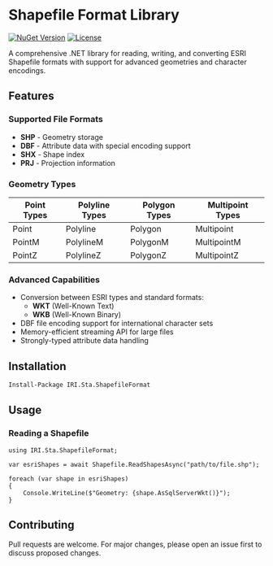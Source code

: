 # Shapefile Format Library

[![NuGet Version](https://img.shields.io/nuget/v/IRI.Sta.ShapefileFormat?color=blue&logo=nuget)](https://www.nuget.org/packages/IRI.Sta.ShapefileFormat/)
[![License](https://img.shields.io/github/license/hosseinnarimanirad/Maptor)](LICENSE)

A comprehensive .NET library for reading, writing, and converting ESRI Shapefile formats with support for advanced geometries and character encodings.

## Features

### Supported File Formats
- **SHP** - Geometry storage
- **DBF** - Attribute data with special encoding support
- **SHX** - Shape index
- **PRJ** - Projection information

### Geometry Types
| Point Types | Polyline Types | Polygon Types | Multipoint Types |
|------------|---------------|--------------|-----------------|
| Point      | Polyline      | Polygon      | Multipoint      |
| PointM     | PolylineM     | PolygonM     | MultipointM     |
| PointZ     | PolylineZ     | PolygonZ     | MultipointZ     |

### Advanced Capabilities
- Conversion between ESRI types and standard formats:
  - **WKT** (Well-Known Text)
  - **WKB** (Well-Known Binary)
- DBF file encoding support for international character sets
- Memory-efficient streaming API for large files
- Strongly-typed attribute data handling

## Installation

```bash
Install-Package IRI.Sta.ShapefileFormat
```

## Usage
### Reading a Shapefile

```
using IRI.Sta.ShapefileFormat;

var esriShapes = await Shapefile.ReadShapesAsync("path/to/file.shp");

foreach (var shape in esriShapes)
{
    Console.WriteLine($"Geometry: {shape.AsSqlServerWkt()}");            
}
```

## Contributing
Pull requests are welcome. For major changes, please open an issue first to discuss proposed changes.
